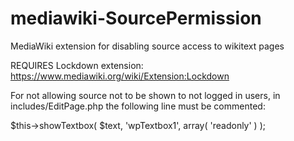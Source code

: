 mediawiki-SourcePermission
==========================

MediaWiki extension for disabling source access to wikitext pages

REQUIRES Lockdown extension: https://www.mediawiki.org/wiki/Extension:Lockdown

For not allowing source not to be shown to not logged in users, in includes/EditPage.php the following line must be commented:

$this->showTextbox( $text, 'wpTextbox1', array( 'readonly' ) );

